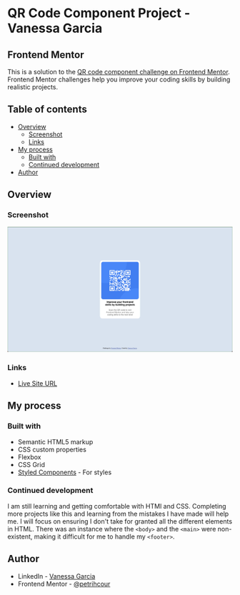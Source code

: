 # QR Code Component Project - Vanessa Garcia
## Frontend Mentor



This is a solution to the [QR code component challenge on Frontend Mentor](https://www.frontendmentor.io/challenges/qr-code-component-iux_sIO_H). Frontend Mentor challenges help you improve your coding skills by building realistic projects. 

## Table of contents

- [Overview](#overview)
  - [Screenshot](#screenshot)
  - [Links](#links)
- [My process](#my-process)
  - [Built with](#built-with)
  - [Continued development](#continued-development)
- [Author](#author)


## Overview

### Screenshot

![My Image](images/screenshot.jpeg)

### Links

- [Live Site URL](https://petrihcour.github.io/qr-code-project/)

## My process

### Built with

- Semantic HTML5 markup
- CSS custom properties
- Flexbox
- CSS Grid
- [Styled Components](https://styled-components.com/) - For styles


### Continued development

I am still learning and getting comfortable with HTMl and CSS. Completing more projects like this and learning from the mistakes I have made will help me. I will focus on ensuring I don't take for granted all the different elements in HTML. There was an instance where the `<body>` and the `<main>` were non-existent, making it difficult for me to handle my `<footer>`. 

## Author

- LinkedIn - [Vanessa Garcia](https://www.linkedin.com/in/vanessa-garcia-322368284/)
- Frontend Mentor - [@petrihcour](https://www.frontendmentor.io/profile/petrihcour)